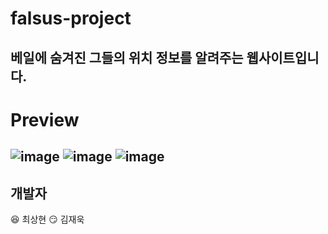 # falsus-project
베일에 숨겨진 그들의 위치 정보를 알려주는 웹사이트입니다.
---

# Preview
![image](https://user-images.githubusercontent.com/40600306/77844424-a222ee80-71e1-11ea-819c-5ba154becfe2.png)
![image](https://user-images.githubusercontent.com/40600306/77844427-a8b16600-71e1-11ea-8f24-813e2f7e8e5c.png)
![image](https://user-images.githubusercontent.com/40600306/77844431-afd87400-71e1-11ea-82bc-ed4f3db87b7c.png)
---

## 개발자
:satisfied: 최상현
:smirk: 김재욱
